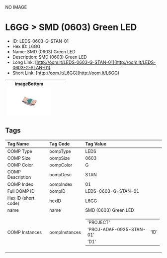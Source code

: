 


  
NO IMAGE  
# L6GG > SMD (0603) Green LED

- ID: LEDS-0603-G-STAN-01
- Hex ID: L6GG
- Name: SMD (0603) Green LED
- Description: SMD (0603) Green LED
- Long Link: [http://oom.lt/LEDS-0603-G-STAN-01](http://oom.lt/LEDS-0603-G-STAN-01)
- Short Link: [http://oom.lt/L6GG](http://oom.lt/L6GG)
  

|imageBottom<br>[![](https://raw.githubusercontent.com/oomlout/oomlout_OOMP_parts_V2/main/LEDS/0603/G/STAN/01/image_BOTTOM_140.jpg)](https://github.com/oomlout/oomlout_OOMP_parts_V2/tree/main/LEDS/0603/G/STAN/01/image_BOTTOM.jpg)||||
| :---: | :---: | :---: | :---: |

## Tags
  

|Tag Name|Tag Code|Tag Value|
| :--- | :--- | :--- |
|OOMP Type|oompType|LEDS|
|OOMP Size|oompSize|0603|
|OOMP Color|oompColor|G|
|OOMP Description|oompDesc|STAN|
|OOMP Index|oompIndex|01|
|Full OOMP ID|oompID|LEDS-0603-G-STAN-01|
|Hex ID (short code)|hexID|L6GG|
|name|name|SMD (0603) Green LED|
|OOMP Instances|oompInstances|<table><tr><td>'PROJECT'</td></tr><tr><td> 'PROJ-ADAF-0935-STAN-01'</td><td> 'ID'</td></tr><tr><td> 'D1'</td></tr></table>|
||||
